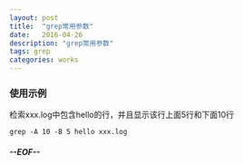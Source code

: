```yaml
---
layout: post
title:  "grep常用参数"
date:   2016-04-26
description: "grep常用参数"
tags: grep
categories: works
---
```


### 使用示例
检索xxx.log中包含hello的行，并且显示该行上面5行和下面10行

	grep -A 10 -B 5 hello xxx.log



##### --EOF--


